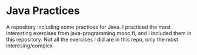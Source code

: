 # Java Practices

A repository including some practices for Java. I practiced the most interesting exercises from java-programming.mooc.fi, and i included them in this repository.
Not all the exercises I did are in this repo, only the most interesing/complex
